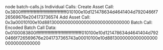 <div id="termynal" data-termynal>
    <span data-ty="input"><span class="file-path"></span>node batch-calls.js</span>
    <span data-ty>Individual Calls:</span>
    <span data-ty>Create Asset Call: 0x3800ffffffffffffffffffffffffffffffff010100e10d121478634d4641404d7920466f726569676e204173736574</span>
    <span data-ty>Add Asset Call: 0x3a00010100e10d88130000000000000000000000000000</span>
    <span data-ty>Batch Call:</span>
    <span data-ty>Encoded Batch Call Data: 0x0100083800ffffffffffffffffffffffffffffffff010100e10d121478634d4641404d7920466f726569676e2041737365743a00010100e10d88130000000000000000000000000000</span>
</div>